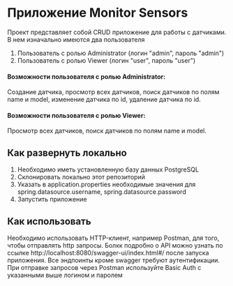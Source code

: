 # Приложение Monitor Sensors 

Проект представляет собой CRUD приложение для работы с датчиками. В нем изначально имеются два пользователя
1) Пользователь с ролью Administrator (логин "admin", пароль "admin")
2) Пользователь с ролью Viewer (логин "user", пароль "user")

#### Возможности пользователя с ролью Administrator:
Создание датчика, просмотр всех датчиков, поиск датчиков по полям name и model, изменение датчика по id, удаление датчика по id.
#### Возможности пользователя с ролью Viewer:
Просмотр всех датчиков, поиск датчиков по полям name и model.

## Как развернуть локально
1) Необходимо иметь установленную базу данных PostgreSQL
2) Склонировать локально этот репозиторий
3) Указать в application.properties необходимые значения для spring.datasource.username,
   spring.datasource.password
4) Запустить приложение

## Как использовать
Необходимо использовать HTTP-клиент, например Postman, для того, чтобы отправлять http запросы. Болкк подробно о API можно узнать по ссылке http://localhost:8080/swagger-ui/index.html#/ после запуска приложения. Все эндпоинты кроме swagger требуют аутентификации. При отправке запросов через Postman используйте Basic Auth с указанными выше логином и паролем 
